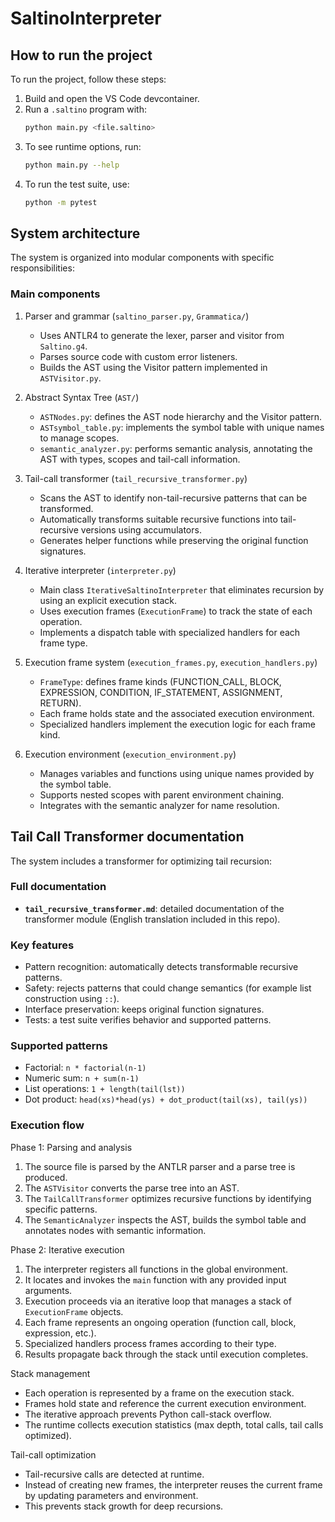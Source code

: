 # SaltinoInterpreter

## How to run the project
To run the project, follow these steps:

1. Build and open the VS Code devcontainer.
2. Run a `.saltino` program with:
   ```bash
   python main.py <file.saltino>
   ```
3. To see runtime options, run:
   ```bash
   python main.py --help
   ```
4. To run the test suite, use:
   ```bash
   python -m pytest
   ```

## System architecture

The system is organized into modular components with specific responsibilities:

### Main components

1. Parser and grammar (`saltino_parser.py`, `Grammatica/`)
   - Uses ANTLR4 to generate the lexer, parser and visitor from `Saltino.g4`.
   - Parses source code with custom error listeners.
   - Builds the AST using the Visitor pattern implemented in `ASTVisitor.py`.

2. Abstract Syntax Tree (`AST/`)
   - `ASTNodes.py`: defines the AST node hierarchy and the Visitor pattern.
   - `ASTsymbol_table.py`: implements the symbol table with unique names to manage scopes.
   - `semantic_analyzer.py`: performs semantic analysis, annotating the AST with types, scopes and tail-call information.

3. Tail-call transformer (`tail_recursive_transformer.py`)
   - Scans the AST to identify non-tail-recursive patterns that can be transformed.
   - Automatically transforms suitable recursive functions into tail-recursive versions using accumulators.
   - Generates helper functions while preserving the original function signatures.

4. Iterative interpreter (`interpreter.py`)
   - Main class `IterativeSaltinoInterpreter` that eliminates recursion by using an explicit execution stack.
   - Uses execution frames (`ExecutionFrame`) to track the state of each operation.
   - Implements a dispatch table with specialized handlers for each frame type.

5. Execution frame system (`execution_frames.py`, `execution_handlers.py`)
   - `FrameType`: defines frame kinds (FUNCTION_CALL, BLOCK, EXPRESSION, CONDITION, IF_STATEMENT, ASSIGNMENT, RETURN).
   - Each frame holds state and the associated execution environment.
   - Specialized handlers implement the execution logic for each frame kind.

6. Execution environment (`execution_environment.py`)
   - Manages variables and functions using unique names provided by the symbol table.
   - Supports nested scopes with parent environment chaining.
   - Integrates with the semantic analyzer for name resolution.

## Tail Call Transformer documentation

The system includes a transformer for optimizing tail recursion:

### Full documentation
- **`tail_recursive_transformer.md`**: detailed documentation of the transformer module (English translation included in this repo).

### Key features
 - Pattern recognition: automatically detects transformable recursive patterns.
 - Safety: rejects patterns that could change semantics (for example list construction using `::`).
 - Interface preservation: keeps original function signatures.
 - Tests: a test suite verifies behavior and supported patterns.

### Supported patterns
 - Factorial: `n * factorial(n-1)`
 - Numeric sum: `n + sum(n-1)`
 - List operations: `1 + length(tail(lst))`
 - Dot product: `head(xs)*head(ys) + dot_product(tail(xs), tail(ys))`

### Execution flow

Phase 1: Parsing and analysis
1. The source file is parsed by the ANTLR parser and a parse tree is produced.
2. The `ASTVisitor` converts the parse tree into an AST.
3. The `TailCallTransformer` optimizes recursive functions by identifying specific patterns.
4. The `SemanticAnalyzer` inspects the AST, builds the symbol table and annotates nodes with semantic information.

Phase 2: Iterative execution
1. The interpreter registers all functions in the global environment.
2. It locates and invokes the `main` function with any provided input arguments.
3. Execution proceeds via an iterative loop that manages a stack of `ExecutionFrame` objects.
4. Each frame represents an ongoing operation (function call, block, expression, etc.).
5. Specialized handlers process frames according to their type.
6. Results propagate back through the stack until execution completes.

Stack management
 - Each operation is represented by a frame on the execution stack.
 - Frames hold state and reference the current execution environment.
 - The iterative approach prevents Python call-stack overflow.
 - The runtime collects execution statistics (max depth, total calls, tail calls optimized).

Tail-call optimization
 - Tail-recursive calls are detected at runtime.
 - Instead of creating new frames, the interpreter reuses the current frame by updating parameters and environment.
 - This prevents stack growth for deep recursions.
